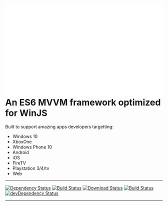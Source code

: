 [![logo]][winjsrocks-adddress]
An ES6 MVVM framework optimized for WinJS
=====

Built to support amazing apps developers targetting:
  - Windows 10
  - XboxOne
  - Windows Phone 10
  - Android
  - iOS
  - FireTV
  - Playstation 3/4/tv
  - Web

----

[![Dependency Status][dependencies-shield]][dependencies] [![Build Status][travis-shield]][travis] [![Download Status][travis-sheild-2]][travis-sheild-2] [![Build Status][travis-shield-develop]][travis] [![devDependency Status][dependencies-dev-shield]][dependencies-dev]

-----



[npm]:                     https://www.npmjs.com/package/winjsrocks
[travis]:                  https://travis-ci.org/deepelement/winjsrocks
[travis-shield]:           https://img.shields.io/travis/DeepElement/winjsrocks.svg?branch=stable
[travis-shield-develop]:   https://img.shields.io/travis/DeepElement/winjsrocks.svg?branch=master
[travis-sheild-2]:         https://img.shields.io/npm/dm/winjsrocks.svg
[dependencies]:            https://david-dm.org/deepelement/winjsrocks
[dependencies-dev]:        https://david-dm.org/deepelement/winjsrocks#info=devDependencies
[dependencies-shield]:     https://img.shields.io/david/deepelement/winjsrocks.svg
[dependencies-dev-shield]: https://img.shields.io/david/dev/deepelement/winjsrocks.svg
[logo]: docs/winjsrocks_animated.gif "WinJSRocks"
[winjsrocks-adddress]:    http://winjs.rocks
